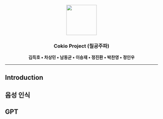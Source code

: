 <p  align="center"><img src="https://www.kdata.or.kr/upload/editor/20230508164557602181.jpg" height=100>

<div align="center">

### Cokio Project (칠공주파)


**김득호 • 차상민 • 남동균 • 이승재 • 정진환 • 박찬영 • 정인우**

</div>

---


## Introduction



## 음성 인식



## GPT